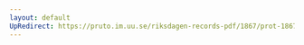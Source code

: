 ```yaml
---
layout: default
UpRedirect: https://pruto.im.uu.se/riksdagen-records-pdf/1867/prot-1867--ak--220/prot-1867--ak--220_036.pdf
---
```

